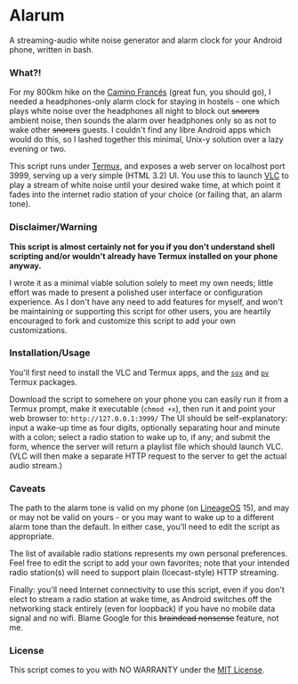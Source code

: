 # Alarum

A streaming-audio white noise generator and alarm clock for your Android phone, written in bash.

### What?!

For my 800km hike on the [Camino Francés](https://en.m.wikipedia.org/wiki/French_Way) (great fun, you should go), I needed a headphones-only alarm clock for staying in hostels - one which plays white noise over the headphones all night to block out ~~snorers~~ ambient noise, then sounds the alarm over headphones only so as not to wake other ~~snorers~~ guests.  I couldn't find any libre Android apps which would do this, so I lashed together this minimal, Unix-y solution over a lazy evening or two.

This script runs under [Termux](https://termux.com/), and exposes a web server on localhost port 3999, serving up a very simple (HTML 3.2) UI.  You use this to launch [VLC](https://www.videolan.org/vlc/download-android.html) to play a stream of white noise until your desired wake time, at which point it fades into the internet radio station of your choice (or failing that, an alarm tone).

### Disclaimer/Warning

**This script is almost certainly not for you if you don't understand shell scripting and/or wouldn't already have Termux installed on your phone anyway.**

I wrote it as a minimal viable solution solely to meet my own needs; little effort was made to present a polished user interface or configuration experience.  As I don't have any need to add features for myself, and won't be maintaining or supporting this script for other users, you are heartily encouraged to fork and customize this script to add your own customizations.

### Installation/Usage

You'll first need to install the VLC and Termux apps, and the [`sox`](http://sox.sourceforge.net/) and [`pv`](https://www.ivarch.com/programs/pv.shtml) Termux packages.

Download the script to somehere on your phone you can easily run it from a Termux prompt, make it executable (`chmod +x`), then run it and point your web browser to: `http://127.0.0.1:3999/`  The UI should be self-explanatory: input a wake-up time as four digits, optionally separating hour and minute with a colon; select a radio station to wake up to, if any; and submit the form, whence the server will return a playlist file which should launch VLC.  (VLC will then make a separate HTTP request to the server to get the actual audio stream.)

### Caveats

The path to the alarm tone is valid on my phone (on [LineageOS](https://www.lineageos.org/) 15), and may or may not be valid on yours - or you may want to wake up to a different alarm tone than the default.  In either case, you'll need to edit the script as appropriate.

The list of available radio stations represents my own personal preferences.  Feel free to edit the script to add your own favorites; note that your intended radio station(s) will need to support plain (Icecast-style) HTTP streaming.

Finally: you'll need Internet connectivity to use this script, even if you don't elect to stream a radio station at wake time, as Android switches off the networking stack entirely (even for loopback) if you have no mobile data signal and no wifi.  Blame Google for this ~~braindead nonsense~~ feature, not me.

### License

This script comes to you with NO WARRANTY under the [MIT License](LICENSE).
